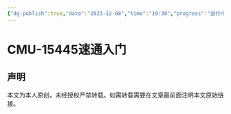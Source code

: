 ```yaml
---
{"dg-publish":true,"date":"2023-12-08","time":"19:38","progress":"进行中","tags":["数据库","入门指南"],"permalink":"/入门指南/CMU-15445速通入门/","dgPassFrontmatter":true}
---
```



# CMU-15445速通入门


## 声明

本文为本人原创，未经授权严禁转载。如需转载需要在文章最前面注明本文原始链接。





